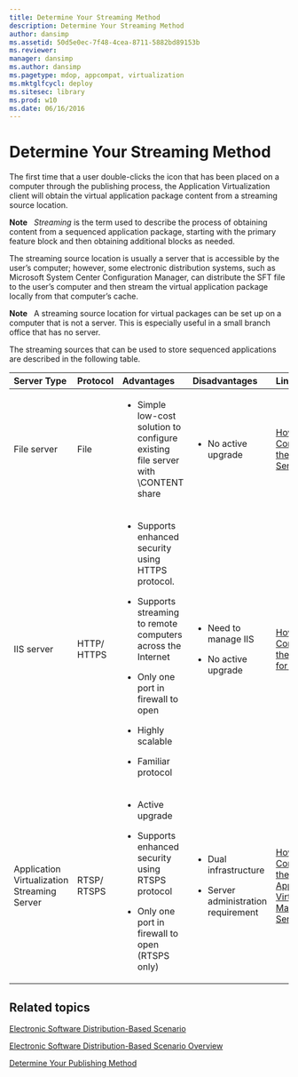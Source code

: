 ```yaml
---
title: Determine Your Streaming Method
description: Determine Your Streaming Method
author: dansimp
ms.assetid: 50d5e0ec-7f48-4cea-8711-5882bd89153b
ms.reviewer: 
manager: dansimp
ms.author: dansimp
ms.pagetype: mdop, appcompat, virtualization
ms.mktglfcycl: deploy
ms.sitesec: library
ms.prod: w10
ms.date: 06/16/2016
---
```



# Determine Your Streaming Method


The first time that a user double-clicks the icon that has been placed on a computer through the publishing process, the Application Virtualization client will obtain the virtual application package content from a streaming source location.

**Note**  
*Streaming* is the term used to describe the process of obtaining content from a sequenced application package, starting with the primary feature block and then obtaining additional blocks as needed.

 

The streaming source location is usually a server that is accessible by the user’s computer; however, some electronic distribution systems, such as Microsoft System Center Configuration Manager, can distribute the SFT file to the user’s computer and then stream the virtual application package locally from that computer’s cache.

**Note**  
A streaming source location for virtual packages can be set up on a computer that is not a server. This is especially useful in a small branch office that has no server.

 

The streaming sources that can be used to store sequenced applications are described in the following table.

<table>
<colgroup>
<col width="20%" />
<col width="20%" />
<col width="20%" />
<col width="20%" />
<col width="20%" />
</colgroup>
<thead>
<tr class="header">
<th align="left">Server Type</th>
<th align="left">Protocol</th>
<th align="left">Advantages</th>
<th align="left">Disadvantages</th>
<th align="left">Links</th>
</tr>
</thead>
<tbody>
<tr class="odd">
<td align="left"><p>File server</p></td>
<td align="left"><p>File</p></td>
<td align="left"><ul>
<li><p>Simple low-cost solution to configure existing file server with \CONTENT share</p></li>
</ul></td>
<td align="left"><ul>
<li><p>No active upgrade</p></li>
</ul></td>
<td align="left"><p><a href="how-to-configure-the-file-server.md" data-raw-source="[How to Configure the File Server](how-to-configure-the-file-server.md)">How to Configure the File Server</a></p></td>
</tr>
<tr class="even">
<td align="left"><p>IIS server</p></td>
<td align="left"><p>HTTP/ HTTPS</p></td>
<td align="left"><ul>
<li><p>Supports enhanced security using HTTPS protocol.</p></li>
<li><p>Supports streaming to remote computers across the Internet</p></li>
<li><p>Only one port in firewall to open</p></li>
<li><p>Highly scalable</p></li>
<li><p>Familiar protocol</p></li>
</ul></td>
<td align="left"><ul>
<li><p>Need to manage IIS</p></li>
<li><p>No active upgrade</p></li>
</ul></td>
<td align="left"><p><a href="how-to-configure-the-server-for-iis.md" data-raw-source="[How to Configure the Server for IIS](how-to-configure-the-server-for-iis.md)">How to Configure the Server for IIS</a></p></td>
</tr>
<tr class="odd">
<td align="left"><p>Application Virtualization Streaming Server</p></td>
<td align="left"><p>RTSP/ RTSPS</p></td>
<td align="left"><ul>
<li><p>Active upgrade</p></li>
<li><p>Supports enhanced security using RTSPS protocol</p></li>
<li><p>Only one port in firewall to open (RTSPS only)</p></li>
</ul></td>
<td align="left"><ul>
<li><p>Dual infrastructure</p></li>
<li><p>Server administration requirement</p></li>
</ul></td>
<td align="left"><p><a href="how-to-configure-the-application-virtualization-management-servers.md" data-raw-source="[How to Configure the Application Virtualization Management Servers](how-to-configure-the-application-virtualization-management-servers.md)">How to Configure the Application Virtualization Management Servers</a></p></td>
</tr>
</tbody>
</table>

 

## Related topics


[Electronic Software Distribution-Based Scenario](electronic-software-distribution-based-scenario.md)

[Electronic Software Distribution-Based Scenario Overview](electronic-software-distribution-based-scenario-overview.md)

[Determine Your Publishing Method](determine-your-publishing-method.md)

 

 





